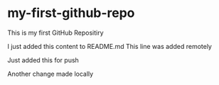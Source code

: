 # my-first-github-repo
This is my first GitHub Repositiry

I just added this content to README.md
This line was added remotely

Just added this for push

Another change made locally
